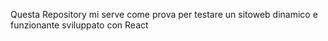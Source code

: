 Questa Repository mi serve come prova per testare un sitoweb dinamico e funzionante sviluppato con React
